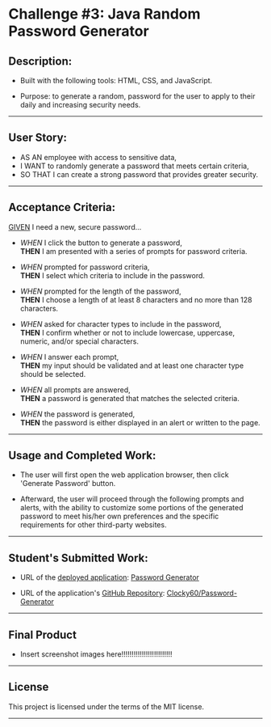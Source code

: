# Challenge #3: Java Random Password Generator

## Description:

* Built with the following tools: HTML, CSS, and JavaScript.

* Purpose: to generate a random, password for the user to apply to their daily and increasing security needs. 

___

## User Story:
* AS AN employee with access to sensitive data,
* I WANT to randomly generate a password that meets certain criteria,
* SO THAT I can create a strong password that provides greater security.
___

## Acceptance Criteria:

<u>GIVEN</u> I need a new, secure password...

* <i>WHEN</i> I click the button to generate a password,
 <br><b>THEN</b>  I am presented with a series of prompts for password criteria.

* <i>WHEN</i> prompted for password criteria,
 <br><b>THEN</b>  I select which criteria to include in the password.

* <i>WHEN</i> prompted for the length of the password,
 <br><b>THEN</b>  I choose a length of at least 8 characters and no more than 128 characters.

* <i>WHEN</i> asked for character types to include in the password,
 <br><b>THEN</b>  I confirm whether or not to include lowercase, uppercase, numeric, and/or special characters.

* <i>WHEN</i> I answer each prompt,
 <br><b>THEN</b>  my input should be validated and at least one character type should be selected.

* <i>WHEN</i> all prompts are answered,
 <br><b>THEN</b>  a password is generated that matches the selected criteria.

* <i>WHEN</i> the password is generated,
 <br><b>THEN</b>  the password is either displayed in an alert or written to the page.

___

## Usage and Completed Work:

* The user will first open the web application browser, then click 'Generate Password' button. 

* Afterward, the user will proceed through the following prompts and alerts, with the ability to customize some portions of the generated password to meet his/her own preferences and the specific requirements for other third-party websites.

___

## Student's Submitted Work:

* URL of the <u>deployed application</u>: [Password Generator](https://clochstampfor60.github.io/Password-Generator/)


* URL of the application's <u>GitHub Repository</u>: [Clocky60/Password-Generator](https://github.com/CLochstampfor60/Password-Generator)

___

## Final Product

* Insert screenshot images here!!!!!!!!!!!!!!!!!!!!!!!!!

___

## License
This project is licensed under the terms of the MIT license.

***

